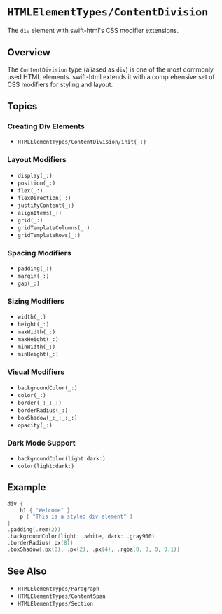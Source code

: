 # ``HTMLElementTypes/ContentDivision``

The `div` element with swift-html's CSS modifier extensions.

## Overview

The `ContentDivision` type (aliased as `div`) is one of the most commonly used HTML elements. swift-html extends it with a comprehensive set of CSS modifiers for styling and layout.

## Topics

### Creating Div Elements

- ``HTMLElementTypes/ContentDivision/init(_:)``

### Layout Modifiers

- ``display(_:)``
- ``position(_:)``
- ``flex(_:)``
- ``flexDirection(_:)``
- ``justifyContent(_:)``
- ``alignItems(_:)``
- ``grid(_:)``
- ``gridTemplateColumns(_:)``
- ``gridTemplateRows(_:)``

### Spacing Modifiers

- ``padding(_:)``
- ``margin(_:)``
- ``gap(_:)``

### Sizing Modifiers

- ``width(_:)``
- ``height(_:)``
- ``maxWidth(_:)``
- ``maxHeight(_:)``
- ``minWidth(_:)``
- ``minHeight(_:)``

### Visual Modifiers

- ``backgroundColor(_:)``
- ``color(_:)``
- ``border(_:_:_:)``
- ``borderRadius(_:)``
- ``boxShadow(_:_:_:_:)``
- ``opacity(_:)``

### Dark Mode Support

- ``backgroundColor(light:dark:)``
- ``color(light:dark:)``

## Example

```swift
div {
    h1 { "Welcome" }
    p { "This is a styled div element" }
}
.padding(.rem(2))
.backgroundColor(light: .white, dark: .gray900)
.borderRadius(.px(8))
.boxShadow(.px(0), .px(2), .px(4), .rgba(0, 0, 0, 0.1))
```

## See Also

- ``HTMLElementTypes/Paragraph``
- ``HTMLElementTypes/ContentSpan``
- ``HTMLElementTypes/Section``